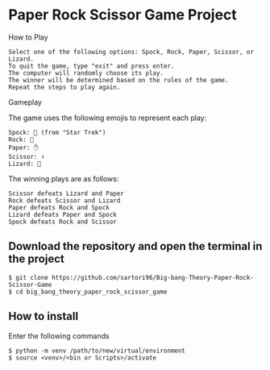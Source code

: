 # Paper Rock Scissor Game Project

How to Play

    Select one of the following options: Spock, Rock, Paper, Scissor, or Lizard.
    To quit the game, type "exit" and press enter.
    The computer will randomly choose its play.
    The winner will be determined based on the rules of the game.
    Repeat the steps to play again.

Gameplay

The game uses the following emojis to represent each play:

    Spock: 🖖 (from "Star Trek")
    Rock: 👊
    Paper: ✋
    Scissor: ✌️
    Lizard: 🦎

The winning plays are as follows:

    Scissor defeats Lizard and Paper
    Rock defeats Scissor and Lizard
    Paper defeats Rock and Spock
    Lizard defeats Paper and Spock
    Spock defeats Rock and Scissor

## Download the repository and open the terminal in the project

```shell
$ git clone https://github.com/sartori96/Big-bang-Theory-Paper-Rock-Scissor-Game
$ cd big_bang_theory_paper_rock_scissor_game
```

## How to install

Enter the following commands

```shell
$ python -m venv /path/to/new/virtual/environment
$ source <venv>/<bin or Scripts>/activate
```